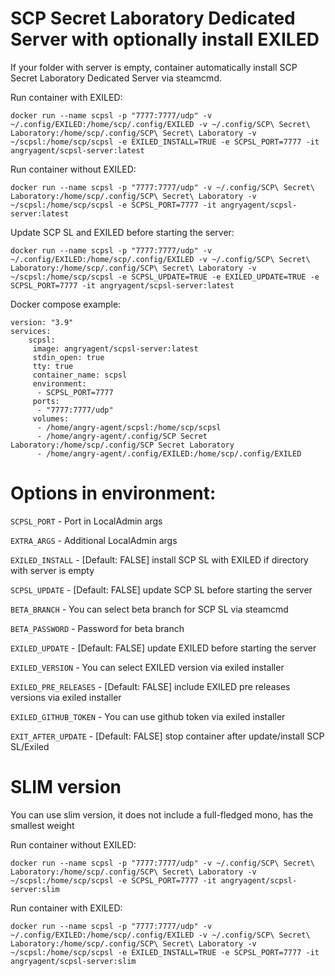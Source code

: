 SCP Secret Laboratory Dedicated Server with optionally install EXILED
===============
If your folder with server is empty, container automatically install SCP Secret Laboratory Dedicated Server via steamcmd.

Run container with EXILED:

`docker run --name scpsl -p "7777:7777/udp" -v ~/.config/EXILED:/home/scp/.config/EXILED -v ~/.config/SCP\ Secret\ Laboratory:/home/scp/.config/SCP\ Secret\ Laboratory -v ~/scpsl:/home/scp/scpsl -e EXILED_INSTALL=TRUE -e SCPSL_PORT=7777 -it angryagent/scpsl-server:latest`


Run container without EXILED:

`docker run --name scpsl -p "7777:7777/udp" -v ~/.config/SCP\ Secret\ Laboratory:/home/scp/.config/SCP\ Secret\ Laboratory -v ~/scpsl:/home/scp/scpsl -e SCPSL_PORT=7777 -it angryagent/scpsl-server:latest`

Update SCP SL and EXILED before starting the server:

`docker run --name scpsl -p "7777:7777/udp" -v ~/.config/EXILED:/home/scp/.config/EXILED -v ~/.config/SCP\ Secret\ Laboratory:/home/scp/.config/SCP\ Secret\ Laboratory -v ~/scpsl:/home/scp/scpsl -e SCPSL_UPDATE=TRUE -e EXILED_UPDATE=TRUE -e SCPSL_PORT=7777 -it angryagent/scpsl-server:latest`

Docker compose example:

```
version: "3.9" 
services:
    scpsl:
     image: angryagent/scpsl-server:latest
     stdin_open: true
     tty: true
     container_name: scpsl
     environment:
      - SCPSL_PORT=7777
     ports:
      - "7777:7777/udp"
     volumes:
      - /home/angry-agent/scpsl:/home/scp/scpsl
      - /home/angry-agent/.config/SCP Secret Laboratory:/home/scp/.config/SCP Secret Laboratory
      - /home/angry-agent/.config/EXILED:/home/scp/.config/EXILED
```

Options in environment:
===============

`SCPSL_PORT` - Port in LocalAdmin args

`EXTRA_ARGS` - Additional LocalAdmin args

`EXILED_INSTALL` - [Default: FALSE] install SCP SL with EXILED if directory with server is empty

`SCPSL_UPDATE` - [Default: FALSE] update SCP SL before starting the server

`BETA_BRANCH` - You can select beta branch for SCP SL via steamcmd

`BETA_PASSWORD` - Password for beta branch

`EXILED_UPDATE` - [Default: FALSE] update EXILED before starting the server

`EXILED_VERSION` - You can select EXILED version via exiled installer

`EXILED_PRE_RELEASES` - [Default: FALSE] include EXILED pre releases versions via exiled installer

`EXILED_GITHUB_TOKEN` - You can use github token via exiled installer

`EXIT_AFTER_UPDATE` - [Default: FALSE] stop container after update/install SCP SL/Exiled


SLIM version
===============

You can use slim version, it does not include a full-fledged mono, has the smallest weight

Run container without EXILED:

`docker run --name scpsl -p "7777:7777/udp" -v ~/.config/SCP\ Secret\ Laboratory:/home/scp/.config/SCP\ Secret\ Laboratory -v ~/scpsl:/home/scp/scpsl -e SCPSL_PORT=7777 -it angryagent/scpsl-server:slim`

Run container with EXILED:

`docker run --name scpsl -p "7777:7777/udp" -v ~/.config/EXILED:/home/scp/.config/EXILED -v ~/.config/SCP\ Secret\ Laboratory:/home/scp/.config/SCP\ Secret\ Laboratory -v ~/scpsl:/home/scp/scpsl -e EXILED_INSTALL=TRUE -e SCPSL_PORT=7777 -it angryagent/scpsl-server:slim`
